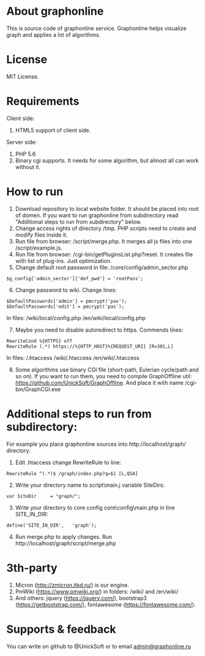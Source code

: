 # About graphonline

This is source code of graphonline service. Graphonline helps visualize graph and applies a lot of algorithms.

# License

MIT License.

# Requirements

Client side:
1. HTML5 support of client side.

Server side:
1. PHP 5.6
2. Binary cgi supports. It needs for some algorithm, but almost all can work without it.

# How to run

1. Download repository to local website folder. It should be placed into root of domen. If you want to run graphonline from subdirectory read "Additional steps to run from subdirectory" below.
2. Change access rights of directory /tmp. PHP scripts need to create and modify files inside it.
3. Run file from browser: /script/merge.php. It merges all js files into one /script/example.js.
4. Run file from browser: /cgi-bin/getPluginsList.php?reset. It creates file with list of plug-ins. Just optimization.
5. Change default root password in file: /core/config/admin_sector.php
```
$g_config['admin_sector']['def_pwd'] = 'rootPass';
```
6. Change password to wiki. Change lines:
```
$DefaultPasswords['admin'] = pmcrypt('pas');
$DefaultPasswords['edit'] = pmcrypt('pas');
```
In files:
/wiki/local/config.php
/en/wiki/local/config.php

7. Maybe you need to disable autoredirect to https. Commends lines:
```
RewriteCond %{HTTPS} off
RewriteRule (.*) https://%{HTTP_HOST}%{REQUEST_URI} [R=301,L]
```
In files:
/.htaccess
/wiki/.htaccess
/en/wiki/.htaccess

8. Some algorithms use binary CGI file (short-path, Eulerian cycle/path and so on). If you want to run them, you need to compile GraphOffline util: https://github.com/UnickSoft/GraphOffline. And place it with name /cgi-bin/GraphCGI.exe

# Additional steps to run from subdirectory:

For example you place graphonline sources into http://localhost/graph/ directory.

1. Edit .htaccess change RewriteRule to line:
```
RewriteRule ^(.*)$ /graph/index.php?q=$1 [L,QSA]
```
2. Write your directory name to script\main.j variable SiteDirs:
```
var SiteDir     = "graph/";
```
3. Write your directory to core config core\config\main.php in line SITE_IN_DIR:
```
define('SITE_IN_DIR',   'graph');
```
4. Run merge.php to apply changes. Run http://localhost/graph/script/merge.php

# 3th-party

1. Micron (http://zmicron.itkd.ru/) is our engine.
2. PmWiki (https://www.pmwiki.org/) in folders: /wiki/ and /en/wiki/
3. And others: jquery (https://jquery.com/), bootstrap3 (https://getbootstrap.com/), fontawesome (https://fontawesome.com/).

# Supports & feedback

You can write on github to @UnickSoft or to email admin@graphonline.ru
